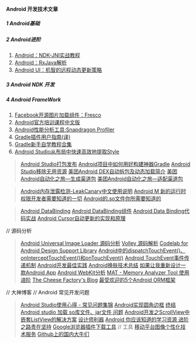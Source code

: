 #### Android 开发技术文章
##### 1 Android基础
##### 2 Android进阶

1. [Android：NDK-JNI实战教程](http://yanbober.github.io/2015/02/14/android_studio_jni_1/)
2. [Android：RxJava解析](http://gank.io/post/560e15be2dca930e00da1083#toc_9)
3. [Android UI：机智的远程动态更新策略](http://mp.weixin.qq.com/s?__biz=MzA3NTYzODYzMg%3Cmark%3E&mid=214371233&idx=1&sn=b81b17b484953c30e41a8d838ef95d8f&scene=0&key=2877d24f51fa5384a18193ad1da816a8e59f207a4394d1a960e5c92937b7ec3007124a6d487e9ad0dfb1b27f50a112fb&ascene=0&uin=MTYzMjY2MTE1&pass_ticket=tQQvZQcHar%2FRoB0sRAZGHjbf3g6v4y8YiXYrgS2j1bM%3D)

##### 3 Android NDK 开发
##### 4 Android FrameWork

1. [Facebook开源图片加载组件：Fresco](http://fresco-cn.org)
2. [Android官方培训课程中文版](http://hukai.me/android-training-course-in-chinese)
3. [Android性能分析工具:Snapdragon Profiler](http://news.csdn.net/article.html?arcid=15827416&preview=1)
4. [Gradle插件用户指南(译)](http://rinvay.github.io/android/2015/03/26/Gradle-Plugin-User-Guide(Translation)/#1)
5. [Gradle新手自学教程合集](https://testerhome.com/topics/1867)
6. [Android Studio从布局中快速高效地提取Style](http://www.jianshu.com/p/8c7ae2b653c7)
>[Android Studio打包发布](http://m.blog.csdn.net/blog/r17171709/40860389#)
>[Android项目中如何用好构建神器Gradle](http://www.csdn.net/article/2015-08-10/2825420/2)
>[Android Studio移除无用资源](http://tools.android.com/tech-docs/new-build-system/resource-shrinking)
>[美团Android DEX自动拆包及动态加载简介](http://tech.meituan.com/mt-android-auto-split-dex.html)
>[美团Android自动化之旅—生成渠道包](http://tech.meituan.com/mt-apk-packaging.html)
>[美团Android自动化之旅—适配渠道包](http://tech.meituan.com/mt-apk-adaptation.html)


>[Android内存泄露检测-LeakCanary中文使用说明](http://www.liaohuqiu.net/cn/posts/leak-canary-read-me/)
>[Android M 新的运行时权限开发者需要知道的一切](http://jijiaxin89.com/2015/08/30/Android-s-Runtime-Permission/)
>[Android的.so文件你所需要知道的](http://www.jianshu.com/p/cb05698a1968)

>[Android DataBinding](https://developer.android.com/intl/zh-cn/tools/data-binding/guide.html)
>[Android DataBinding组件](http://www.apkbus.com/android-244769-1-1.html)
>[Android Data Binding代码实战](http://www.aswifter.com/2015/07/11/android-data-binding-example/index.html)
>[Android Cursor自动更新的实现和原理](http://kohoh1992.github.io/Cursor-Auto-Sync/)

// 源码分析
>[Android Universal Image Loader 源码分析](http://codekk.com/open-source-project-analysis/detail/Android/huxian99/Android%20Universal%20Image%20Loader%20%E6%BA%90%E7%A0%81%E5%88%86%E6%9E%90)
>[Volley 源码解析](http://www.codekk.com/open-source-project-analysis/detail/Android/grumoon/Volley%20%E6%BA%90%E7%A0%81%E8%A7%A3%E6%9E%90)
>[Codelab for Android Design Support Library](http://inthecheesefactory.com/blog/android-design-support-library-codelab/en)
>[Android中的dispatchTouchEvent()、onInterceptTouchEvent()和onTouchEvent()](http://blog.csdn.net/xyz_lmn/article/details/12517911)
>[Android TouchEvent事件传递机制](http://blog.csdn.net/morgan_xww/article/details/9372285/)
>[Android开发最佳实践](http://hukai.me/android-dev-patterns/)
>[Android换肤技术总结](http://blog.zhaiyifan.cn/2015/09/10/Android%E6%8D%A2%E8%82%A4%E6%8A%80%E6%9C%AF%E6%80%BB%E7%BB%93/index.html)
>[如果让我重新设计一款Android App](http://blog.csdn.net/ahence/article/details/47154419)
>[Android WebKit分析](http://www.cnblogs.com/hibraincol/archive/2011/04/19/2020971.html)
>[MAT - Memory Analyzer Tool 使用进阶](http://www.lightskystreet.com/2015/09/01/mat_usage/)
>[The Cheese Factory's Blog](http://inthecheesefactory.com/blog/en)
>[最受欢迎的5个Android ORM框架](http://www.codeceo.com/article/5-android-orm-framework.html)


// 大神博客
// Android 常见开发问题
>[Android Studio使用心得 - 常见问题集锦](http://blog.csdn.net/codezjx/article/details/38669939)
>[Android实现圆角边框](http://www.cnblogs.com/flyme/archive/2012/06/20/2556259.html)
>[终结Android studio 加载 so库文件、jar文件 问题](http://my.oschina.net/longyuan/blog/401281)
>[Android开发之ScrollView中嵌套ListView的解决方案](http://blog.csdn.net/minimicall/article/details/40983331)
>[设计师利器](http://zuimeia.com/app/3252/?category=15&platform=2)
>[Android 你应该知道的学习资源 进阶之路贵在坚持](http://blog.csdn.net/lmj623565791/article/details/44754023)
>[Google浏览器插件下载工具](http://chrome-extension-downloader.com/)
// 工具
>[移动平台图像个性化技术服务](http://tusdk.com/)
>[Github上的国内大牛们](http://githubrank.com/)
